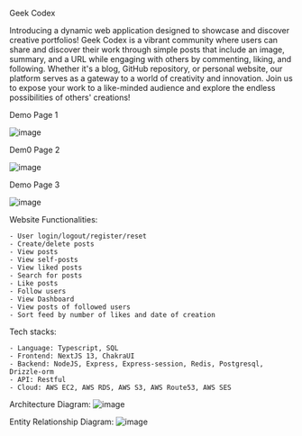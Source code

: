 Geek Codex

Introducing a dynamic web application designed to showcase and discover creative portfolios! Geek Codex is a vibrant community where users can share and discover their work through simple posts that include an image, summary, and a URL while engaging with others by commenting, liking, and following. Whether it's a blog, GitHub repository, or personal website, our platform serves as a gateway to a world of creativity and innovation. Join us to expose your work to a like-minded audience and explore the endless possibilities of others' creations!

Demo Page 1

![image](https://github.com/FzComet206/GeekCodex-Client/assets/24278214/d2269e02-c921-4455-8593-a02acee4f355)


Dem0 Page 2

![image](https://github.com/FzComet206/GeekCodex-Client/assets/24278214/188fa75e-787b-49db-b247-bc3600dcef84)


Demo Page 3

![image](https://github.com/FzComet206/GeekCodex-Client/assets/24278214/22a32dd4-f87d-40ce-95f6-f313d1dd99f5)




Website Functionalities:

    - User login/logout/register/reset
    - Create/delete posts
    - View posts
    - View self-posts
    - View liked posts
    - Search for posts
    - Like posts
    - Follow users
    - View Dashboard
    - View posts of followed users
    - Sort feed by number of likes and date of creation
    
Tech stacks:

    - Language: Typescript, SQL
    - Frontend: NextJS 13, ChakraUI
    - Backend: NodeJS, Express, Express-session, Redis, Postgresql, Drizzle-orm
    - API: Restful
    - Cloud: AWS EC2, AWS RDS, AWS S3, AWS Route53, AWS SES

Architecture Diagram:
![image](https://github.com/FzComet206/GeekCodex-Client/assets/24278214/9b80421a-cef8-43ef-a735-42012912cc12)



Entity Relationship Diagram:
![image](https://github.com/FzComet206/GeekCodex-Client/assets/24278214/8c68e28b-2401-48bc-9c69-0bf255aaa17f)





